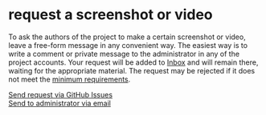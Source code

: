 # request a screenshot or video

To ask the authors of the project to make a certain screenshot or video, leave a free-form message in any convenient
way. The easiest way is to write a comment or private message to the administrator in any of the project accounts. Your
request will be added to [Inbox](./inbox.md) and will remain there, waiting for the appropriate material. The request
may be rejected if it does not meet the [minimum requirements](./minimum-requirements.md).

[Send request via GitHub Issues](https://github.com/dehero/mwscr/issues/new?labels=post-request&template=post-request.yml&title=Cool+to+see%2C+how+cliffracer+dies%21)  
[Send to administrator via email](mailto:dehero@outlook.com?subject=mwscr)
